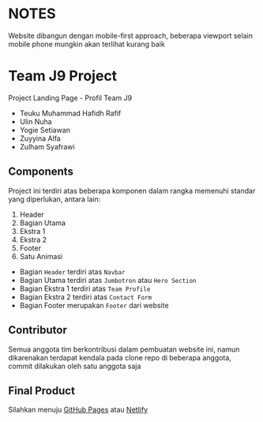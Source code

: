 # NOTES
Website dibangun dengan mobile-first approach, beberapa viewport selain mobile phone mungkin akan terlihat kurang baik

# Team J9 Project
Project Landing Page - Profil Team J9

- Teuku Muhammad Hafidh Rafif
- Ulin Nuha
- Yogie Setiawan
- Zuyyina Alfa
- Zulham Syafrawi

## Components
Project ini terdiri atas beberapa komponen dalam rangka memenuhi standar yang diperlukan, antara lain:

1. Header
2. Bagian Utama
3. Ekstra 1
4. Ekstra 2
5. Footer
6. Satu Animasi

- Bagian `Header` terdiri atas `Navbar`
- Bagian Utama terdiri atas `Jumbotron` atau `Hero Section`
- Bagian Ekstra 1 terdiri atas `Team Profile`
- Bagian Ekstra 2 terdiri atas `Contact Form`
- Bagian Footer merupakan `Footer` dari website

## Contributor
Semua anggota tim berkontribusi dalam pembuatan website ini, namun dikarenakan terdapat kendala pada clone repo di beberapa anggota, commit dilakukan oleh satu anggota saja

## Final Product
Silahkan menuju [GitHub Pages](https://zulhamsy.github.io/j9-team) atau [Netlify](https://j-nine-team.netlify.app/)